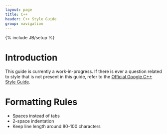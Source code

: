 ```yaml
---
layout: page
title: C++
header: C++ Style Guide
group: navigation
---
```


{% include JB/setup %}

# Introduction

This guide is currently a work-in-progress.  If there is ever a question related to style that is not present in this guide, refer to the [Official Google C++ Style Guide](https://google-styleguide.googlecode.com/svn/trunk/cppguide.html).

# Formatting Rules

* Spaces instead of tabs
* 2-space indentation
* Keep line length around 80-100 characters

